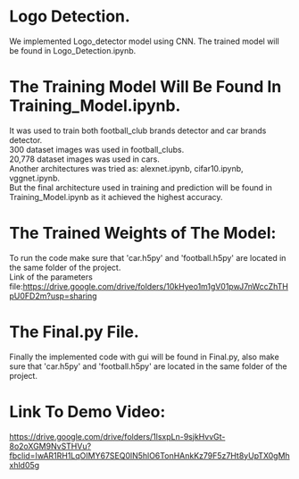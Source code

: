# Logo Detection.

We implemented Logo_detector model using CNN. The trained model will be found in Logo_Detection.ipynb.

# The Training Model Will Be Found In Training_Model.ipynb.

It was used to train both football_club brands detector and car brands detector.<br>
300 dataset images was used in football_clubs.<br>
20,778 dataset images was used in cars.<br>
Another architectures was tried as: alexnet.ipynb, cifar10.ipynb, vggnet.ipynb.<br>
But the final architecture used in training and prediction will be found in Training_Model.ipynb
as it achieved the highest accuracy.

# The Trained Weights of The Model:

To run the code make sure that 'car.h5py' and 'football.h5py' are located in the same folder of the project.<br>
Link of the parameters file:https://drive.google.com/drive/folders/10kHyeo1m1gV01pwJ7nWccZhTHpU0FD2m?usp=sharing

# The Final.py File.
Finally the implemented code with gui will be found in Final.py, also make sure that 'car.h5py' and 'football.h5py' are located in the same folder of the project.

# Link To Demo Video:
https://drive.google.com/drive/folders/1lsxpLn-9sjkHvvGt-8o2oXGM9NvSTHVu?fbclid=IwAR1RH1LqOIMY67SEQ0lN5hlO6TonHAnkKz79F5z7Ht8yUpTX0gMhxhld05g
